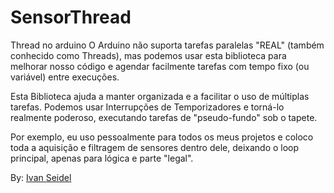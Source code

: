 # SensorThread
Thread no arduino 
O Arduino não suporta tarefas paralelas "REAL" (também conhecido como Threads), mas podemos usar esta biblioteca para melhorar nosso código 
e agendar facilmente tarefas com tempo fixo (ou variável) entre execuções.

Esta Biblioteca ajuda a manter organizada e a facilitar o uso de múltiplas tarefas. Podemos usar Interrupções de Temporizadores e torná-lo realmente poderoso, executando tarefas de "pseudo-fundo" sob o tapete.

Por exemplo, eu uso pessoalmente para todos os meus projetos e coloco toda a aquisição e filtragem de sensores dentro dele, deixando o loop 
principal, apenas para lógica e parte "legal". 

By: <a href="https://github.com/ivanseidel/ArduinoThread">Ivan Seidel</a>
